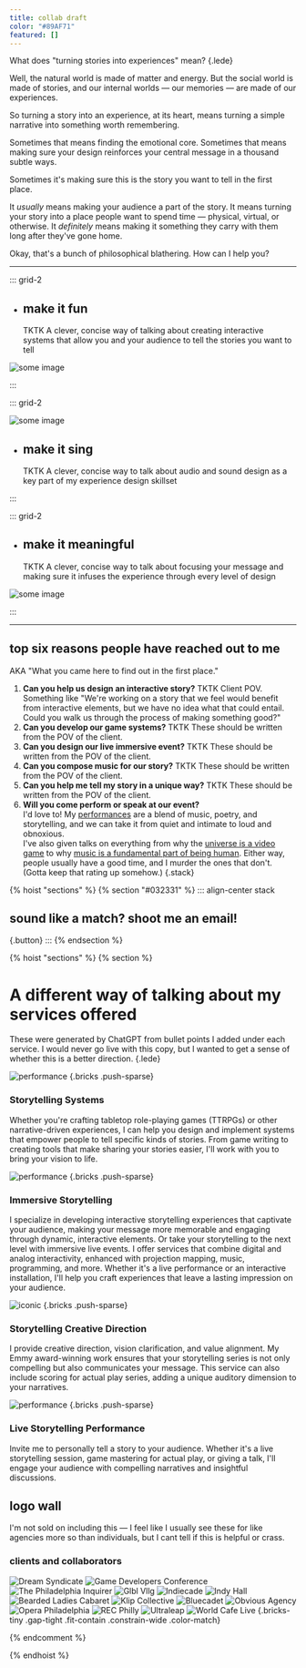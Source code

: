 ```yaml
---
title: collab draft
color: "#89AF71"
featured: []
---
```



What does "turning stories into experiences" mean?
{.lede}

Well, the natural world is made of matter and energy. But the social world is made of stories, and our internal worlds — our memories — are made of our experiences.

So turning a story into an experience, at its heart, means turning a simple narrative into something worth remembering.

Sometimes that means finding the emotional core. Sometimes that means making sure your design reinforces your central message in a thousand subtle ways. 

Sometimes it's making sure this is the story you want to tell in the first place. 

It _usually_ means making your audience a part of the story. It means turning your story into a place people want to spend time — physical, virtual, or otherwise. It _definitely_ means making it something they carry with them long after they've gone home.

Okay, that's a bunch of philosophical blathering. How can I help you?

---

::: grid-2

* ## make it fun
  TKTK A clever, concise way of talking about creating interactive systems that allow you and your audience to tell the stories you want to tell

![some image]()

:::



::: grid-2

![some image]()

* ## make it sing
  TKTK A clever, concise way to talk about audio and sound design as a key part of my experience design skillset

:::



::: grid-2

* ## make it meaningful
  TKTK A clever, concise way to talk about focusing your message and making sure it infuses the experience through every level of design

![some image]()

:::


---


## top six reasons people have reached out to me
AKA "What you came here to find out in the first place."

1. **Can you help us design an interactive story?**
  TKTK Client POV. Something like "We're working on a story that we feel would benefit from interactive elements, but we have no idea what that could entail. Could you walk us through the process of making something good?" 
2. **Can you develop our game systems?**
  TKTK These should be written from the POV of the client.
3. **Can you design our live immersive event?**
  TKTK These should be written from the POV of the client.
4. **Can you compose music for our story?**
  TKTK These should be written from the POV of the client.
5. **Can you help me tell my story in a unique way?**
  TKTK These should be written from the POV of the client.
6. **Will you come perform or speak at our event?**  
  I'd love to! My [performances](/performance) are a blend of music, poetry, and storytelling, and we can take it from quiet and intimate to loud and obnoxious.  
  I've also given talks on everything from why the [universe is a video game](/the-universe) to why [music is a fundamental part of being human](/humansong). Either way, people usually have a good time, and I murder the ones that don't. (Gotta keep that rating up somehow.)
{.stack}



{% hoist "sections" %}
{% section "#032331" %}
::: align-center stack
## sound like a match? shoot me an email!

[](/email){.button}
:::
{% endsection %}


{% hoist "sections" %}
{% section  %}

# A different way of talking about my services offered
These were generated by ChatGPT from bullet points I added under each service. I would never go live with this copy, but I wanted to get a sense of whether this is a better direction.
{.lede}

![performance](/assets/uploads/gming.jpg)
{.bricks .push-sparse}
### Storytelling Systems
  Whether you're crafting tabletop role-playing games (TTRPGs) or other narrative-driven experiences, I can help you design and implement systems that empower people to tell specific kinds of stories. From game writing to creating tools that make sharing your stories easier, I'll work with you to bring your vision to life.


![performance](/assets/uploads/synaesthetic_symphony.jpg)
{.bricks .push-sparse}
### Immersive Storytelling
  I specialize in developing interactive storytelling experiences that captivate your audience, making your message more memorable and engaging through dynamic, interactive elements. Or take your storytelling to the next level with immersive live events. I offer services that combine digital and analog interactivity, enhanced with projection mapping, music, programming, and more. Whether it's a live performance or an interactive installation, I'll help you craft experiences that leave a lasting impression on your audience.

![iconic](/assets/uploads/iconic-bkg.webp)
{.bricks .push-sparse}

### Storytelling Creative Direction
I provide creative direction, vision clarification, and value alignment. My Emmy award-winning work ensures that your storytelling series is not only compelling but also communicates your message. This service can also include scoring for actual play series, adding a unique auditory dimension to your narratives.

![performance](/assets/uploads/DSCF4101XL.JPG)
{.bricks .push-sparse}

### Live Storytelling Performance
  Invite me to personally tell a story to your audience. Whether it's a live storytelling session, game mastering for actual play, or giving a talk, I'll engage your audience with compelling narratives and insightful discussions. 




## logo wall
I'm not sold on including this — I feel like I usually see these for like agencies more so than individuals, but I cant tell if this is helpful or crass.

### clients and collaborators
![Dream Syndicate](/assets/uploads/collaborators/dreamsyndicate.svg)
![Game Developers Conference](/assets/uploads/collaborators/gdc.svg)
![The Philadelphia Inquirer](/assets/uploads/collaborators/inquirer.svg)
![Glbl Vllg](/assets/uploads/collaborators/glblvllg.png)
![Indiecade](/assets/uploads/collaborators/indiecade.webp)
![Indy Hall](/assets/uploads/collaborators/indyhall.png)
![Bearded Ladies Cabaret](/assets/uploads/collaborators/beardedladies.png)
![Klip Collective](/assets/uploads/collaborators/klip.png)
![Bluecadet](/assets/uploads/collaborators/bluecadet.svg)
![Obvious Agency](/assets/uploads/collaborators/obviousagency.webp)
![Opera Philadelphia](/assets/uploads/collaborators/operaphiladelphia.png)
![REC Philly](/assets/uploads/collaborators/recphilly.svg)
![Ultraleap](/assets/uploads/collaborators/ultraleap.svg)
![World Cafe Live](/assets/uploads/collaborators/worldcafelive.png)
{.bricks-tiny .gap-tight .fit-contain .constrain-wide .color-match}



{% endcomment %}





{% endhoist %}